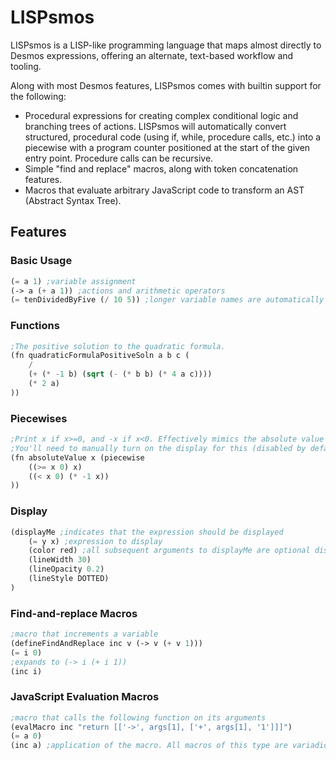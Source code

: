 # LISPsmos
LISPsmos is a LISP-like programming language that maps almost directly to Desmos expressions, offering an alternate, text-based workflow and tooling. 

Along with most Desmos features, LISPsmos comes with builtin support for the following:
- Procedural expressions for creating complex conditional logic and branching trees of actions. LISPsmos will automatically convert structured, procedural code (using if, while, procedure calls, etc.) into a piecewise with a program counter positioned at the start of the given entry point. Procedure calls can be recursive.
- Simple "find and replace" macros, along with token concatenation features.
- Macros that evaluate arbitrary JavaScript code to transform an AST (Abstract Syntax Tree).

## Features
### Basic Usage
```lisp
(= a 1) ;variable assignment
(-> a (+ a 1)) ;actions and arithmetic operators
(= tenDividedByFive (/ 10 5)) ;longer variable names are automatically made subscript
```

### Functions
```lisp
;The positive solution to the quadratic formula.
(fn quadraticFormulaPositiveSoln a b c (
    / 
    (+ (* -1 b) (sqrt (- (* b b) (* 4 a c)))) 
    (* 2 a)
))
```

### Piecewises
```lisp
;Print x if x>=0, and -x if x<0. Effectively mimics the absolute value function.
;You'll need to manually turn on the display for this (disabled by default)
(fn absoluteValue x (piecewise
    ((>= x 0) x)
    ((< x 0) (* -1 x))
))
```

### Display
```lisp
(displayMe ;indicates that the expression should be displayed
    (= y x) ;expression to display
    (color red) ;all subsequent arguments to displayMe are optional display settings
    (lineWidth 30) 
    (lineOpacity 0.2) 
    (lineStyle DOTTED)
)
```

### Find-and-replace Macros
```lisp
;macro that increments a variable
(defineFindAndReplace inc v (-> v (+ v 1)))
(= i 0)
;expands to (-> i (+ i 1))
(inc i)
```

### JavaScript Evaluation Macros
```lisp
;macro that calls the following function on its arguments
(evalMacro inc "return [['->', args[1], ['+', args[1], '1']]]")
(= a 0)
(inc a) ;application of the macro. All macros of this type are variadic.
```